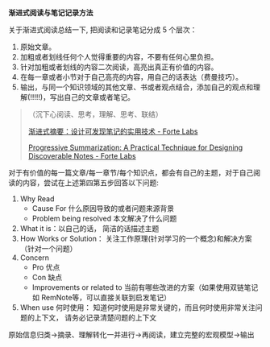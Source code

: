 **渐进式阅读与笔记记录方法**

关于渐进式阅读总结一下, 把阅读和记录笔记分成 5 个层次：

1. 原始文章。
2. 加粗或者划线任何个人觉得重要的内容，不要有任何心里负担。
3. 针对加粗或者划线的内容二次阅读，高亮出真正有价值的内容。
4. 在每一章或者小节对于自己高亮的内容，用自己的话表达（费曼技巧）。
5. 输出，与同一个知识领域的其他文章、书或者观点结合，添加自己的观点和理解(!!!!!)，写出自己的文章或者笔记。

> （沉下心阅读、思考，理解、思考、联结）
>
> [渐进式摘要：设计可发现笔记的实用技术 - Forte Labs](https://fortelabs.com/blog/progressive-summarization-a-practical-technique-for-designing-discoverable-notes/)
>
> [Progressive Summarization: A Practical Technique for Designing Discoverable Notes - Forte Labs](https://fortelabs.com/blog/progressive-summarization-a-practical-technique-for-designing-discoverable-notes/)

对于有价值的每一篇文章/每一章节/每个知识点，都会有自己的主题，对于自己阅读的内容，尝试在上述第四第五步回答以下问题:

1. Why Read
   - Cause For 什么原因导致的或者问题来源背景
   - Problem being resolved 本文解决了什么问题
2. What it is：以自己的话， 简洁的话描述主题
3. How Works or Solution： 关注工作原理(针对学习的一个概念)和解决方案（针对一个问题）
4. Concern
   - Pro 优点
   - Con 缺点
   - Improvements or related to 当前有哪些改进的方案（如果使用双链笔记如 RemNote等，可以直接关联到启发笔记）
5. When use 何时使用： 知道何时使用是非常关键的，而且何时使用非常关注问题的上下文， 请务必记录清楚问题的上下文



原始信息归类→摘录、理解转化一并进行→再阅读，建立完整的宏观模型→输出